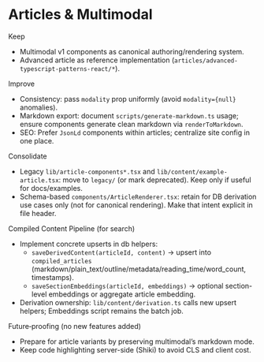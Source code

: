 # Articles & Multimodal

Keep
- Multimodal v1 components as canonical authoring/rendering system.
- Advanced article as reference implementation (`articles/advanced-typescript-patterns-react/*`).

Improve
- Consistency: pass `modality` prop uniformly (avoid `modality={null}` anomalies).
- Markdown export: document `scripts/generate-markdown.ts` usage; ensure components generate clean markdown via `renderToMarkdown`.
- SEO: Prefer `JsonLd` components within articles; centralize site config in one place.

Consolidate
- Legacy `lib/article-components*.tsx` and `lib/content/example-article.tsx`: move to `legacy/` (or mark deprecated). Keep only if useful for docs/examples.
- Schema-based `components/ArticleRenderer.tsx`: retain for DB derivation use cases only (not for canonical rendering). Make that intent explicit in file header.

Compiled Content Pipeline (for search)
- Implement concrete upserts in db helpers:
  - `saveDerivedContent(articleId, content)` → upsert into `compiled_articles` (markdown/plain_text/outline/metadata/reading_time/word_count, timestamps).
  - `saveSectionEmbeddings(articleId, embeddings)` → optional section-level embeddings or aggregate article embedding.
- Derivation ownership: `lib/content/derivation.ts` calls new upsert helpers; Embeddings script remains the batch job.

Future‑proofing (no new features added)
- Prepare for article variants by preserving multimodal’s markdown mode.
- Keep code highlighting server-side (Shiki) to avoid CLS and client cost.
